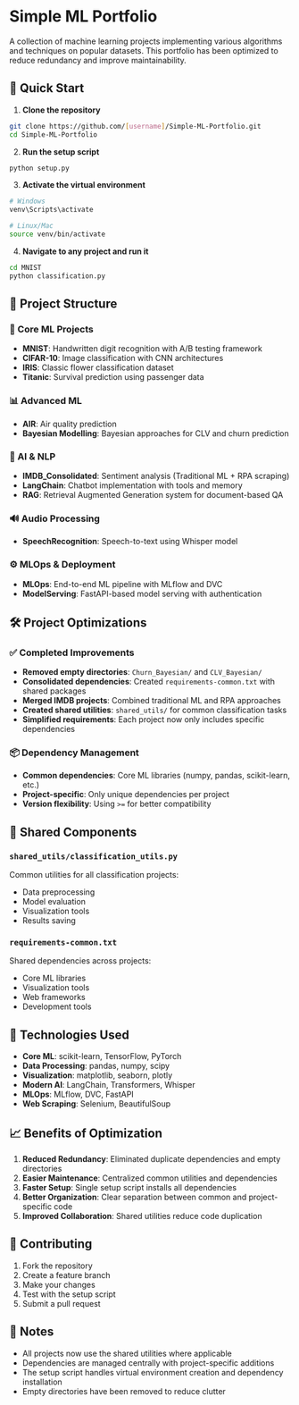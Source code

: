 # Simple ML Portfolio

A collection of machine learning projects implementing various algorithms and techniques on popular datasets. This portfolio has been optimized to reduce redundancy and improve maintainability.

## 🚀 Quick Start

1. **Clone the repository**
```bash
git clone https://github.com/[username]/Simple-ML-Portfolio.git
cd Simple-ML-Portfolio
```

2. **Run the setup script**
```bash
python setup.py
```

3. **Activate the virtual environment**
```bash
# Windows
venv\Scripts\activate

# Linux/Mac
source venv/bin/activate
```

4. **Navigate to any project and run it**
```bash
cd MNIST
python classification.py
```

## 📁 Project Structure

### 🤖 Core ML Projects
- **MNIST**: Handwritten digit recognition with A/B testing framework
- **CIFAR-10**: Image classification with CNN architectures
- **IRIS**: Classic flower classification dataset
- **Titanic**: Survival prediction using passenger data

### 📊 Advanced ML
- **AIR**: Air quality prediction
- **Bayesian Modelling**: Bayesian approaches for CLV and churn prediction

### 🧠 AI & NLP
- **IMDB_Consolidated**: Sentiment analysis (Traditional ML + RPA scraping)
- **LangChain**: Chatbot implementation with tools and memory
- **RAG**: Retrieval Augmented Generation system for document-based QA

### 🔊 Audio Processing
- **SpeechRecognition**: Speech-to-text using Whisper model

### ⚙️ MLOps & Deployment
- **MLOps**: End-to-end ML pipeline with MLflow and DVC
- **ModelServing**: FastAPI-based model serving with authentication

## 🛠️ Project Optimizations

### ✅ Completed Improvements
- **Removed empty directories**: `Churn_Bayesian/` and `CLV_Bayesian/`
- **Consolidated dependencies**: Created `requirements-common.txt` with shared packages
- **Merged IMDB projects**: Combined traditional ML and RPA approaches
- **Created shared utilities**: `shared_utils/` for common classification tasks
- **Simplified requirements**: Each project now only includes specific dependencies

### 📦 Dependency Management
- **Common dependencies**: Core ML libraries (numpy, pandas, scikit-learn, etc.)
- **Project-specific**: Only unique dependencies per project
- **Version flexibility**: Using `>=` for better compatibility

## 🧩 Shared Components

### `shared_utils/classification_utils.py`
Common utilities for all classification projects:
- Data preprocessing
- Model evaluation
- Visualization tools
- Results saving

### `requirements-common.txt`
Shared dependencies across projects:
- Core ML libraries
- Visualization tools
- Web frameworks
- Development tools

## 🎯 Technologies Used

- **Core ML**: scikit-learn, TensorFlow, PyTorch
- **Data Processing**: pandas, numpy, scipy
- **Visualization**: matplotlib, seaborn, plotly
- **Modern AI**: LangChain, Transformers, Whisper
- **MLOps**: MLflow, DVC, FastAPI
- **Web Scraping**: Selenium, BeautifulSoup

## 📈 Benefits of Optimization

1. **Reduced Redundancy**: Eliminated duplicate dependencies and empty directories
2. **Easier Maintenance**: Centralized common utilities and dependencies
3. **Faster Setup**: Single setup script installs all dependencies
4. **Better Organization**: Clear separation between common and project-specific code
5. **Improved Collaboration**: Shared utilities reduce code duplication

## 🤝 Contributing

1. Fork the repository
2. Create a feature branch
3. Make your changes
4. Test with the setup script
5. Submit a pull request

## 📝 Notes

- All projects now use the shared utilities where applicable
- Dependencies are managed centrally with project-specific additions
- The setup script handles virtual environment creation and dependency installation
- Empty directories have been removed to reduce clutter

